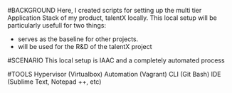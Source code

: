 
#BACKGROUND
Here, I created scripts for setting up the multi tier Application Stack of my product, talentX locally.
This local setup will be particularly usefull for two things:
 - serves as the baseline for other projects.
 - will be used for the R&D of the talentX project

#SCENARIO
This local setup is IAAC and a completely automated process

#TOOLS
Hypervisor (Virtualbox)
Automation (Vagrant)
CLI (Git Bash)
IDE (Sublime Text, Notepad ++, etc)

